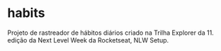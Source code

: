 # habits
Projeto de rastreador de hábitos diários criado na Trilha Explorer da 11. edição da Next Level Week da Rocketseat, NLW Setup.
